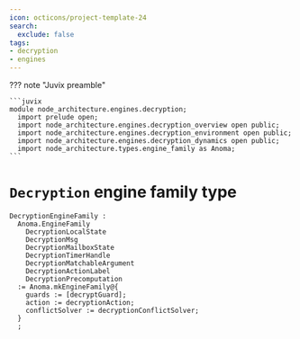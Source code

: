```yaml
---
icon: octicons/project-template-24
search:
  exclude: false
tags:
- decryption
- engines
---
```


??? note "Juvix preamble"

    ```juvix
    module node_architecture.engines.decryption;
      import prelude open;
      import node_architecture.engines.decryption_overview open public;
      import node_architecture.engines.decryption_environment open public;
      import node_architecture.engines.decryption_dynamics open public;
      import node_architecture.types.engine_family as Anoma;
    ```

# `Decryption` engine family type

<!-- --8<-- [start:decryption-engine-family] -->
```juvix
DecryptionEngineFamily :
  Anoma.EngineFamily
    DecryptionLocalState
    DecryptionMsg
    DecryptionMailboxState
    DecryptionTimerHandle
    DecryptionMatchableArgument
    DecryptionActionLabel
    DecryptionPrecomputation
  := Anoma.mkEngineFamily@{
    guards := [decryptGuard];
    action := decryptionAction;
    conflictSolver := decryptionConflictSolver;
  }
  ;
```
<!-- --8<-- [end:decryption-engine-family] -->
